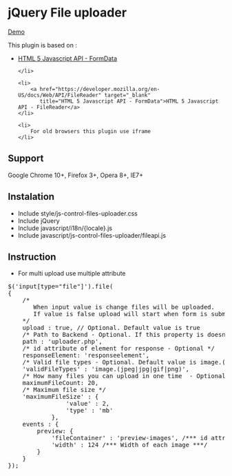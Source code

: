<h1>jQuery File uploader</h1>

<a href="http://js-control-files-uploader.itweb-projects.com/" target="_blank"
   title="Demo">Demo</a>

<div>
This plugin is based on : 
<ul>
    <li>
        <a href="https://developer.mozilla.org/en-US/docs/Web/API/FormData" target="_blank"
           title="HTML 5 Javascript API - FormData">HTML 5 Javascript API - FormData</a>
        
    </li>
        
    <li>
        <a href="https://developer.mozilla.org/en-US/docs/Web/API/FileReader" target="_blank"
           title="HTML 5 Javascript API - FormData">HTML 5 Javascript API - FileReader</a>
    </li>

    <li>
        For old browsers this plugin use iframe
    </li>
</ul>
</div>

<h2>Support</h2>

<div>Google Chrome 10+, Firefox 3+, Opera 8+, IE7+</div>

<h2>Instalation</h2>

<ul>
    <li>
        Include style/js-control-files-uploader.css
    </li>
    <li>
        Include jQuery
    </li>
    <li>
        Include javascript/i18n/{locale}.js
    </li>
    <li>
        Include javascript/js-control-files-uploader/fileapi.js
    </li>
</ul>

<h2>Instruction</h2>

<ul>
    <li>
        For multi upload use multiple attribute
    </li>
</ul>

<pre>
$('input[type="file"]').file(
{
    /* 
       When input value is change files will be uploaded. 
       If value is false upload will start when form is submitted
    */
    upload : true, // Optional. Default value is true
    /* Path to Backend - Optional. If this property is doesn't set path will be get from form action attribute */
    path : 'uploader.php', 
    /* id attribute of element for response - Optional */
    responseElement: 'responseelement',
    /* Valid file types - Optional. Default value is image.(jpeg|jpg|gif|png) */ 
    'validFileTypes' : 'image.(jpeg|jpg|gif|png)',
    /* How many files you can upload in one time  - Optional. Default value is 20 */
    maximumFileCount: 20, 
    /* Maximum file size */
    'maximumFileSize' : {
                'value' : 2, 
                'type' : 'mb'
            },
    events : {
        preview: {
            'fileContainer' : 'preview-images', /*** id attribute of element for preview ***/
            'width' : 124 /*** Width of each image ***/
        }
    }
});
<pre>
